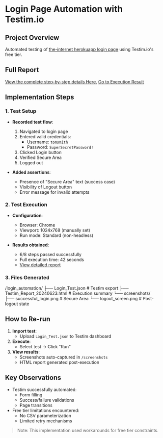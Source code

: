 # Login Page Automation with Testim.io

## Project Overview
Automated testing of [the-internet herokuapp login page](https://the-internet.herokuapp.com/login) using Testim.io's free tier.

## Full Report
[View the complete step-by-step details Here.](Login_test-allScreenShots-06-23-2025T08-32-56_A2.pdf)
[Go to Execution Result](https://app.testim.io//#/project/usw2KeHRsnnC6jn4ZzIMymWF/branch/master/test/OkFlJXE5MPVsXOvn?result-id=GAC0zaxmklTivHCn)

## Implementation Steps

### 1. Test Setup
- **Recorded test flow**:
  1. Navigated to login page
  2. Entered valid credentials:
     - Username: `tomsmith`
     - Password: `SuperSecretPassword!`
  3. Clicked Login button
  4. Verified Secure Area
  5. Logged out

- **Added assertions**:
  - Presence of "Secure Area" text (success case)
  - Visibility of Logout button
  - Error message for invalid attempts

### 2. Test Execution
- **Configuration**:
  - Browser: Chrome
  - Viewport: 1024x768 (manually set)
  - Run mode: Standard (non-headless)

- **Results obtained**:
  - 6/8 steps passed successfully
  - Full execution time: 42 seconds
  - [View detailed report](Login_test-allScreenShots-06-23-2025T08-32-56_A2.pdf)

### 3. Files Generated
/login_automation/
├── Login_Test.json # Testim export
├── Testim_Report_20240623.html # Execution summary
└── screenshots/
├── successful_login.png # Secure Area
└── logout_screen.png # Post-logout state

## How to Re-run
1. **Import test**:
   - Upload `Login_Test.json` to Testim dashboard
2. **Execute**:
   - Select test → Click "Run"
3. **View results**:
   - Screenshots auto-captured in `/screenshots`
   - HTML report generated post-execution

## Key Observations
- Testim successfully automated:
  - Form filling
  - Success/failure validations
  - Page transitions
- Free tier limitations encountered:
  - No CSV parameterization
  - Limited retry mechanisms

> Note: This implementation used workarounds for free tier constraints.